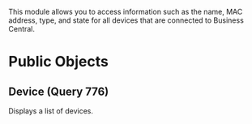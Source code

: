 This module allows you to access information such as the name, MAC address, type, and state for all devices that are connected to Business Central.

# Public Objects
## Device (Query 776)

 Displays a list of devices.
 

